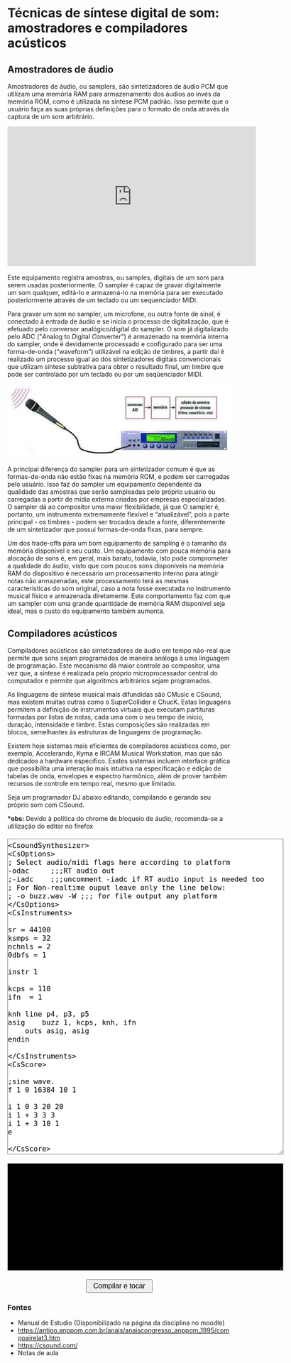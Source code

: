 <script type="text/javascript" src="js/csound.js"></script>
<script>
  // called by csound.js
  function moduleDidLoad() {
    console.log("Module loaded!");
  }

  function attachListeners() {
    document.getElementById("compile").
    addEventListener("click", compileAndRun);
    document.getElementById("csound_code").
    addEventListener("change", reset);
  }

  var count = 0;

  function handleMessage(message) {
    var element = document.getElementById('console');
    element.value += message;
    element.scrollTop = 99999; // focus on bottom
    count += 1;
    if (count == 1000) {
      element.value = ' ';
      count = 0;
    }
  }

  var started = false;

  function reset() {
    csound.Csound.stop();
    csound.Csound.reset();
    started = false;
  }

  function play() {
    let code = document.getElementById("csound_code").value;
    csound.Csound.compileCSD(code);
    csound.Csound.start();
    started = true;
  }

  // click handler
  function compileAndRun() {
    if (started)
      reset();
    play();
  }
</script>

<style>
#console {
  font-family: Monospace;
  color: #b5b6ff;
  background-color: #000000;
  font-size: 16px;
  width: 620px;
  height: 200px;
  display: flex;
  align-items: center;
  justify-content: center;
  border-style: solid;
  padding: 20px 0px;
  margin: 20px 0;
}

#csound_code {
  font-family: Monospace;
  font-size: 16px;
  width: 620px;
  height: 700px;
  display: flex;
  align-items: center;
  justify-content: center;
  border-style: solid;
  padding: 5px 0px;
  margin: 20px 0;
}

#compile {
  display: flex;
  align-items: center;
  justify-content: center;
  width: 150px;
  height: 30px;
  font-size: 16px;
  margin: auto;
}
</style>

# Técnicas de síntese digital de som: amostradores e compiladores acústicos

## Amostradores de áudio

Amostradores de áudio, ou samplers, são sintetizadores de áudio PCM que utilizam uma memória RAM
para armazenamento dos áudios ao invés da memória ROM, como é utilizada na síntese PCM padrão.
Isso permite que o usuário faça as suas próprias definições para o formato de onda através da captura
de um som arbitrário.

<iframe width="560" height="315" src="https://www.youtube.com/embed/ERy-99vXxnM?start=55" title="YouTube video player" frameborder="0" allow="accelerometer; autoplay; clipboard-write; encrypted-media; gyroscope; picture-in-picture" allowfullscreen></iframe>

Este equipamento registra amostras, ou samples, digitais de um som para serem usadas
posteriormente. O sampler é capaz de gravar digitalmente um som qualquer, editá-lo
e armazená-lo na memória para ser executado posteriormente através de um teclado
ou um sequenciador MIDI.

Para gravar um som no sampler, um microfone, ou outra fonte de sinal, é conectado à entrada de áudio
e se inicia o processo de digitalização, que é efetuado pelo conversor analógico/digital do sampler.
O som já digitalizado pelo ADC ("*A*nalog to *D*igital *C*onverter") é armazenado na memória
interna do sampler, onde é devidamente processado e configurado para ser uma forma-de-onda (“waveform”)
utilizável na edição de timbres, a partir daí é realizado um processo igual ao dos sintetizadores
digitais convencionais que utilizam síntese subtrativa para obter o resultado final,
um timbre que pode ser controlado por um teclado ou por um seqüenciador MIDI.

![Processo de entrada de áudio no sampler](/img/sampler.png?s=200)

A principal diferença do sampler para um sintetizador comum é que as formas-de-onda não
estão fixas na memória ROM, e podem ser carregadas pelo usuário. Isso faz do sampler um
equipamento dependente da qualidade das amostras que serão sampleadas pelo próprio usuário
ou carregadas a partir de mídia externa criadas por empresas especializadas.
O sampler dá ao compositor uma maior flexibilidade, já que 
O sampler é, portanto, um instrumento extremamente flexível e “atualizável”, pois a parte
principal - os timbres - podem ser trocados desde a fonte, diferentemente de um sintetizador
que possui formas-de-onda fixas, para sempre.

Um dos trade-offs para um bom equipamento de sampling é o tamanho da memória disponível
e seu custo. Um equipamento com pouca memória para alocação de sons é, em geral, mais
barato, todavia, isto pode comprometer a qualidade do áudio, visto que com poucos
sons disponíveis na memória RAM do dispositivo é necessário um processamento interno
para atingir notas não armazenadas, este processamento terá as mesmas características
do som original, caso a nota fosse executada no instrumento musical físico e armazenada
diretamente. Este comportamento faz com que um sampler com uma grande quantidade
de memória RAM disponível seja ideal, mas o custo do equipamento também aumenta.

## Compiladores acústicos

Compiladores acústicos são sintetizadores de áudio em tempo não-real que
permite que sons sejam programados de maneira análoga à uma linguagem de
programação. Este mecanismo dá maior controle ao compositor, uma vez que, a síntese
é realizada pelo próprio microprocessador central do computador e permite que
algoritmos arbitrários sejam programados.

As linguagens de síntese musical mais difundidas são CMusic e CSound, mas existem
muitas outras como o SuperCollider e ChucK. Estas linguagens permitem a definição
de instrumentos virtuais que executam partituras formadas por listas de notas,
cada uma com o seu tempo de início, duração, intensidade e timbre. Estas composições
são realizadas em blocos, semelhantes às estruturas de linguagens de programação.

Existem hoje sistemas mais eficientes de compiladores acústicos como, por exemplo,
Accelerando, Kyma e IRCAM Musical Workstation, mas que são dedicados a hardware
específico. Esstes sistemas incluem interface gráfica que possibilita uma 
interação mais intuitiva na especificação e edição de tabelas de onda, envelopes
e espectro harmônico, além de prover também recursos de controle em tempo real,
mesmo que limitado.

Seja um programador DJ abaixo editando, compilando e gerando seu próprio som
com CSound.

**\*obs:** Devido à política do chrome de bloqueio de áudio, recomenda-se a utilização do editor no firefox

<textarea id="csound_code" name="csound_code">
<CsoundSynthesizer>
<CsOptions>
; Select audio/midi flags here according to platform
-odac     ;;;RT audio out
;-iadc    ;;;uncomment -iadc if RT audio input is needed too
; For Non-realtime ouput leave only the line below:
; -o buzz.wav -W ;;; for file output any platform
</CsOptions>
<CsInstruments>

sr = 44100
ksmps = 32
nchnls = 2
0dbfs = 1

instr 1

kcps = 110
ifn  = 1

knh	line p4, p3, p5
asig	buzz 1, kcps, knh, ifn
	outs asig, asig
endin

</CsInstruments>
<CsScore>

;sine wave.
f 1 0 16384 10 1

i 1 0 3 20 20
i 1 + 3 3 3
i 1 + 3 10 1
e

</CsScore>
</CsoundSynthesizer>
</textarea>
<textarea id="console" readonly name="console"></textarea>
<button id="compile">Compilar e tocar</button>

### Fontes
 - Manual de Estudio (Disponibilizado na página da disciplina no moodle)
 - https://antigo.anppom.com.br/anais/anaiscongresso_anppom_1995/comppairelat3.htm
 - https://csound.com/
 - Notas de aula
